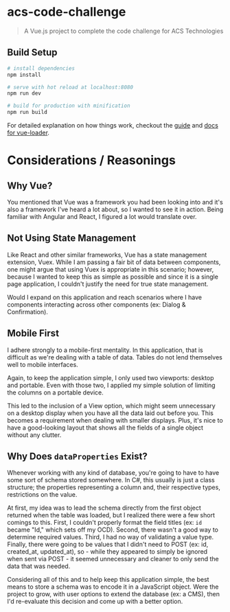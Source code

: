 # acs-code-challenge

> A Vue.js project to complete the code challenge for ACS Technologies

## Build Setup

``` bash
# install dependencies
npm install

# serve with hot reload at localhost:8080
npm run dev

# build for production with minification
npm run build
```

For detailed explanation on how things work, checkout the [guide](http://vuejs-templates.github.io/webpack/) and [docs for vue-loader](http://vuejs.github.io/vue-loader).

# Considerations / Reasonings

## Why Vue?
You mentioned that Vue was a framework you had been looking into and it's also a framework I've heard 
a lot about, so I wanted to see it in action. Being familiar with Angular and React, I figured a lot
would translate over.

## Not Using State Management
Like React and other similar frameworks, Vue has a state management extension, Vuex. While I am passing
a fair bit of data between components, one might argue that using Vuex is appropriate in this scenario;
however, because I wanted to keep this as simple as possible and since it is a single page application,
I couldn't justify the need for true state management. 

Would I expand on this application and reach scenarios where I have components interacting across other
components (ex: Dialog & Confirmation).

## Mobile First
I adhere strongly to a mobile-first mentality. In this application, that is difficult as we're dealing
with a table of data. Tables do not lend themselves well to mobile interfaces.

Again, to keep the application simple, I only used two viewports: desktop and portable. Even with those
two, I applied my simple solution of limiting the columns on a portable device.

This led to the inclusion of a View option, which might seem unnecessary on a desktop display when you 
have all the data laid out before you. This becomes a requirement when dealing with smaller displays. 
Plus, it's nice to have a good-looking layout that shows all the fields of a single object without any 
clutter.

## Why Does `dataProperties` Exist?
Whenever working with any kind of database, you're going to have to have some sort of schema stored 
somewhere. In C#, this usually is just a class structure; the properties representing a column and, 
their respective types, restrictions on the value. 

At first, my idea was to lead the schema directly from the first object returned when the table was 
loaded, but I realized there were a few short comings to this. First, I couldn't properly format the 
field titles (ex: `id` became "Id," which sets off my OCD). Second, there wasn't a good way to 
determine required values. Third, I had no way of validating a value type. Finally, there were going 
to be values that I didn't need to POST (ex: id, created_at, updated_at), so - while they appeared to 
simply be ignored when sent via POST - it seemed unnecessary and cleaner to only send the data that 
was needed.

Considering all of this and to help keep this application simple, the best means to store a schema was 
to encode it in a JavaScript object. Were the project to grow, with user options to extend the database 
(ex: a CMS), then I'd re-evaluate this decision and come up with a better option.
